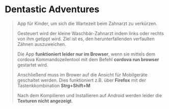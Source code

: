 # Dentastic Adventures

>App für Kinder, um sich die Wartezeit beim Zahnarzt zu verkürzen.
>
>Gesteuert wird der kleine Waschbär-Zahnarzt indem links oder rechts von ihm getippt wird.
>Ziel ist es, den herunterfallenden verfaulten Zähnen auszuweichen.
>
>Die App **funktioniert leider nur im Browser**, wenn sie mittels dem cordova Kommandozeilentool mit dem Befehl **cordova run browser** gestartet wird.
>
>Anschließend muss im Brower auf die Ansicht für Mobilgeräte geschaltet werden.
Dies funktioniert z.B. über **Firefox** mit der Tastenkkombination **Strg+Shift+M**
>
>Nach dem Kompilieren und Installieren auf Android werden leider die **Texturen nicht angezeigt**.
